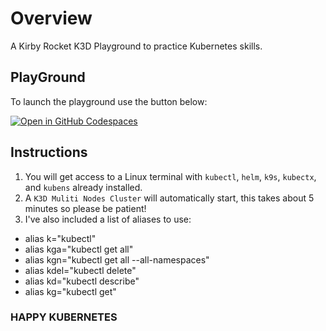 # Overview
A Kirby Rocket K3D Playground to practice Kubernetes skills.

## PlayGround 

To launch the playground use the button below:

[![Open in GitHub Codespaces](https://github.com/codespaces/badge.svg)](https://github.com/codespaces/new?hide_repo_select=true&ref=main&repo=740106147&skip_quickstart=true)

## Instructions

1. You will get access to a Linux terminal with `kubectl`, `helm`, `k9s`, `kubectx`, and `kubens` already installed.
2. A `K3D Muliti Nodes Cluster` will automatically start, this takes about 5 minutes so please be patient!
3. I've also included a list of aliases to use:
- alias k="kubectl"
- alias kga="kubectl get all"
- alias kgn="kubectl get all --all-namespaces"
- alias kdel="kubectl delete"
- alias kd="kubectl describe"
- alias kg="kubectl get"

### HAPPY KUBERNETES ###